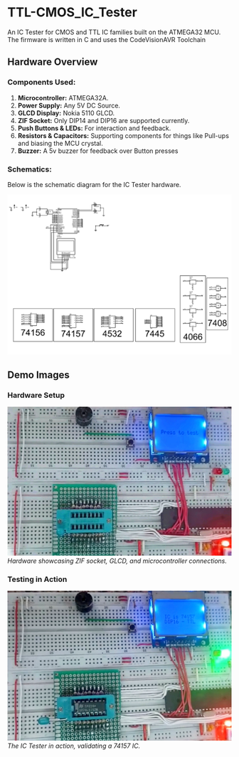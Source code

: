 # TTL-CMOS_IC_Tester
An IC Tester for CMOS and TTL IC families built on the ATMEGA32 MCU. The firmware is written in C and uses the CodeVisionAVR Toolchain

## Hardware Overview

### Components Used:
1. **Microcontroller:** ATMEGA32A.
2. **Power Supply:** Any 5V DC Source.
3. **GLCD Display:** Nokia 5110 GLCD.
4. **ZIF Socket:** Only DIP14 and DIP16 are supported currently.
5. **Push Buttons & LEDs:** For interaction and feedback.
6. **Resistors & Capacitors:** Supporting components for things like Pull-ups and biasing the MCU crystal.
7. **Buzzer:** A 5v buzzer for feedback over Button presses

### Schematics:
Below is the schematic diagram for the IC Tester hardware. 

![Schematic](./Images/Schematics.png)

## Demo Images

### Hardware Setup
![Hardware Setup](./Images/Tester.jpg)  
*Hardware showcasing ZIF socket, GLCD, and microcontroller connections.*

### Testing in Action
![Testing in Action](./Images/Demo.jpg)  
*The IC Tester in action, validating a 74157 IC.*
